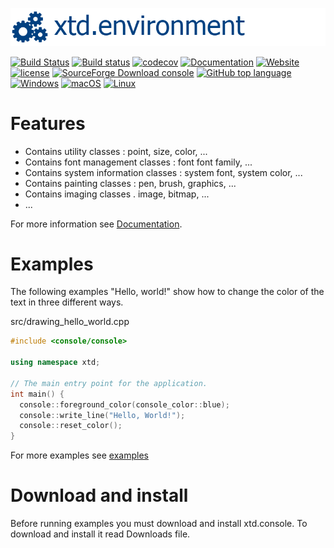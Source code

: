 [![console](docs/pictures/header.png)](https://gammasoft71.wixsite.com/xtd-console)

[![Build Status](https://travis-ci.org/gammasoft71/xtd.console.svg?branch=master)](https://travis-ci.org/gammasoft71/xtd.console)
[![Build status](https://ci.appveyor.com/api/projects/status/7i6t0xilki708d2s?svg=true)](https://ci.appveyor.com/project/gammasoft71/xtd-console)
[![codecov](https://codecov.io/gh/gammasoft71/xtd.console/branch/master/graph/badge.svg)](https://codecov.io/gh/gammasoft71/xtd.console)
[![Documentation](https://codedocs.xyz/gammasoft71/xtd.console.svg)](https://codedocs.xyz/gammasoft71/xtd.console/)
[![Website](https://img.shields.io/website-up-down-green-red/http/shields.io.svg?label=xtd-console%20website)](https://gammasoft71.wixsite.com/xtd-console)
[![license](https://img.shields.io/github/license/gammasoft71/xtd.console.svg)](LICENSE.md)
[![SourceForge Download console](https://img.shields.io/sourceforge/dt/console-cpp.svg)](https://sourceforge.net/projects/console-cpp/files/latest/download)
[![GitHub top language](https://img.shields.io/github/languages/top/gammasoft71/xtd.console.svg)](README.md)
[![Windows](https://img.shields.io/badge/os-Windows-004080.svg)](README.md)
[![macOS](https://img.shields.io/badge/os-macOS-004080.svg)](README.md)
[![Linux](https://img.shields.io/badge/os-Linux-004080.svg)](README.md)


# Features

* Contains utility classes : point, size, color, ...
* Contains font management classes : font font family, ...
* Contains system information classes : system font, system color, ...
* Contains painting classes : pen, brush, graphics, ...
* Contains imaging classes . image, bitmap, ...
* ...

For more information see [Documentation](docs).

# Examples

The following examples "Hello, world!" show how to change the color of the text in three different ways.

src/drawing_hello_world.cpp

```c++
#include <console/console>

using namespace xtd;

// The main entry point for the application.
int main() {
  console::foreground_color(console_color::blue);
  console::write_line("Hello, World!");
  console::reset_color();
}

```

For more examples see [examples](examples)

# Download and install

Before running examples you must download and install xtd.console. To download and install it read Downloads file.

